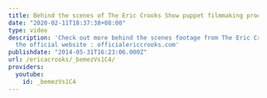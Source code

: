 ```yaml
---
title: Behind the scenes of The Eric Crooks Show puppet filmmaking production
date: "2020-02-11T18:37:38+08:00"
type: video
description: 'Check out more behind the scenes footage from The Eric Crooks Show on
  the official website : officialericcrooks.com'
publishdate: "2014-05-31T16:23:06.000Z"
url: /ericacrooks/_bemezVs1C4/
providers:
  youtube:
    id: _bemezVs1C4
---
```


